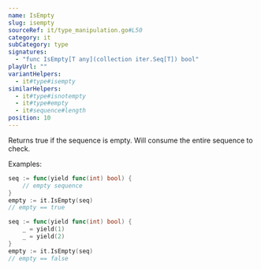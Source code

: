 ```yaml
---
name: IsEmpty
slug: isempty
sourceRef: it/type_manipulation.go#L50
category: it
subCategory: type
signatures:
  - "func IsEmpty[T any](collection iter.Seq[T]) bool"
playUrl: ""
variantHelpers:
  - it#type#isempty
similarHelpers:
  - it#type#isnotempty
  - it#type#empty
  - it#sequence#length
position: 10
---
```


Returns true if the sequence is empty. Will consume the entire sequence to check.

Examples:

```go
seq := func(yield func(int) bool) {
    // empty sequence
}
empty := it.IsEmpty(seq)
// empty == true
```

```go
seq := func(yield func(int) bool) {
    _ = yield(1)
    _ = yield(2)
}
empty := it.IsEmpty(seq)
// empty == false
```